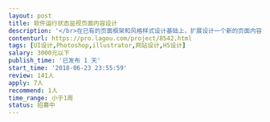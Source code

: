 ```yaml
---                
layout: post       
title: 软件运行状态监视页面内容设计           
description: '</br>在已有的页面框架和风格样式设计基础上，扩展设计一个新的页面内容。</br>内容是：</br>1、在区域内显示6个服务器的运行状态。</br>2、运行状态包括每个服务器的CPU、内存、磁盘、网络等数值，以及每个服务器中运行的多个进程（及软件，一般3到10个）的状态，包括每个进程的id、名称、CPU、内存等信息。</br>3、主要是设计并实现（nodejs、html、gojs或者svg）该页面中的内容显示，显示6个单元（不用服务器形态，但要显示出各个单元的自身情况和进程情况）。</br>'     
contenturl: https://pro.lagou.com/project/8542.html      
tags: [UI设计,Photoshop,illustrator,网站设计,H5设计]            
salary: 3000元以下          
publish_time: '已发布 1 天'         
start_time: '2018-06-23 23:55:59'           
review: 141人                   
apply: 7人                   
recommend: 1人                   
time_range: 小于1周              
status: 招募中                  
---                 
```

